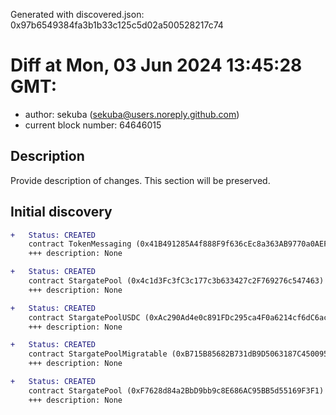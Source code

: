 Generated with discovered.json: 0x97b6549384fa3b1b33c125c5d02a500528217c74

# Diff at Mon, 03 Jun 2024 13:45:28 GMT:

- author: sekuba (<sekuba@users.noreply.github.com>)
- current block number: 64646015

## Description

Provide description of changes. This section will be preserved.

## Initial discovery

```diff
+   Status: CREATED
    contract TokenMessaging (0x41B491285A4f888F9f636cEc8a363AB9770a0AEF)
    +++ description: None
```

```diff
+   Status: CREATED
    contract StargatePool (0x4c1d3Fc3fC3c177c3b633427c2F769276c547463)
    +++ description: None
```

```diff
+   Status: CREATED
    contract StargatePoolUSDC (0xAc290Ad4e0c891FDc295ca4F0a6214cf6dC6acDC)
    +++ description: None
```

```diff
+   Status: CREATED
    contract StargatePoolMigratable (0xB715B85682B731dB9D5063187C450095c91C57FC)
    +++ description: None
```

```diff
+   Status: CREATED
    contract StargatePool (0xF7628d84a2BbD9bb9c8E686AC95BB5d55169F3F1)
    +++ description: None
```
